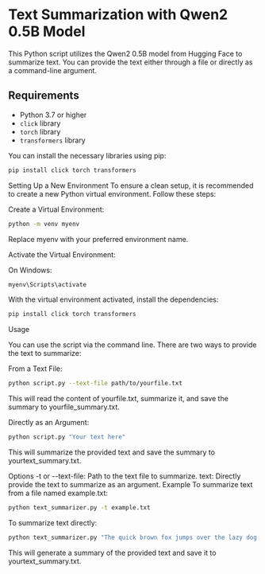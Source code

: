 # Text Summarization with Qwen2 0.5B Model

This Python script utilizes the Qwen2 0.5B model from Hugging Face to summarize text. You can provide the text either through a file or directly as a command-line argument.

## Requirements

- Python 3.7 or higher
- `click` library
- `torch` library
- `transformers` library

You can install the necessary libraries using pip:

```bash
pip install click torch transformers
```
Setting Up a New Environment
To ensure a clean setup, it is recommended to create a new Python virtual environment. Follow these steps:

Create a Virtual Environment:

```bash
python -m venv myenv
```
Replace myenv with your preferred environment name.

Activate the Virtual Environment:

On Windows:

```bash
myenv\Scripts\activate
```
With the virtual environment activated, install the dependencies:

```bash
pip install click torch transformers
```
Usage

You can use the script via the command line. There are two ways to provide the text to summarize:

From a Text File:

```bash
python script.py --text-file path/to/yourfile.txt
```
This will read the content of yourfile.txt, summarize it, and save the summary to yourfile_summary.txt.

Directly as an Argument:

```bash
python script.py "Your text here"
```
This will summarize the provided text and save the summary to yourtext_summary.txt.

Options
-t or --text-file: Path to the text file to summarize.
text: Directly provide the text to summarize as an argument.
Example
To summarize text from a file named example.txt:

```bash
python text_summarizer.py -t example.txt
```


To summarize text directly:
``` bash
python text_summarizer.py "The quick brown fox jumps over the lazy dog."
```
This will generate a summary of the provided text and save it to yourtext_summary.txt.
